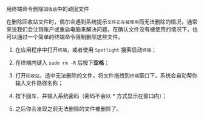 用终端命令删除`回收站`中的顽固文件

在删除回收站文件时，偶尔会遇到系统提示`文件正在被使用`而无法删除的情况，通常来说我们会注销账户或重启电脑来解决问题，在确认文件没有被使用的情况下，也可以通过一个简单的终端命令强制删除这些文件。

1. 在应用程序中打开`终端`，或者使用 `Spotlight` 搜索启动`终端`；

2. 在终端内键入 `sudo rm -R` 后按下**空格**；

3. 打开`回收站`，选中无法删除的文件，将文件拖拽到`终端`窗口下，系统会自动帮你输入文件路径名称；

4. 按下回车，并输入系统密码（密码不会以 * 方式显示在窗口内）；

5. 之后你会发现之前无法删除的文件被删除了。